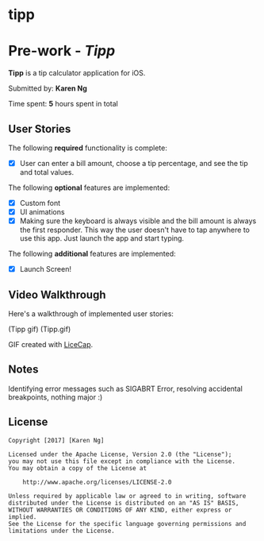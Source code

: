 # tipp

# Pre-work - *Tipp*

**Tipp** is a tip calculator application for iOS.

Submitted by: **Karen Ng**

Time spent: **5** hours spent in total

## User Stories

The following **required** functionality is complete:
* [X] User can enter a bill amount, choose a tip percentage, and see the tip and total values.

The following **optional** features are implemented:
* [X] Custom font
* [X] UI animations
* [X] Making sure the keyboard is always visible and the bill amount is always the first responder. This way the user doesn't have to tap anywhere to use this app. Just launch the app and start typing.

The following **additional** features are implemented:

+ [X] Launch Screen!


## Video Walkthrough 

Here's a walkthrough of implemented user stories:

(Tipp gif) (Tipp.gif)

GIF created with [LiceCap](http://www.cockos.com/licecap/).

## Notes

Identifying error messages such as SIGABRT Error, resolving accidental breakpoints, nothing major :)

## License

    Copyright [2017] [Karen Ng]

    Licensed under the Apache License, Version 2.0 (the "License");
    you may not use this file except in compliance with the License.
    You may obtain a copy of the License at

        http://www.apache.org/licenses/LICENSE-2.0

    Unless required by applicable law or agreed to in writing, software
    distributed under the License is distributed on an "AS IS" BASIS,
    WITHOUT WARRANTIES OR CONDITIONS OF ANY KIND, either express or implied.
    See the License for the specific language governing permissions and
    limitations under the License.
